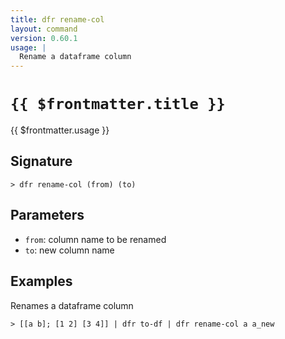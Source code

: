 ```yaml
---
title: dfr rename-col
layout: command
version: 0.60.1
usage: |
  Rename a dataframe column
---
```


# `{{ $frontmatter.title }}`

<div style='white-space: pre-wrap;'>{{ $frontmatter.usage }}</div>

## Signature

```> dfr rename-col (from) (to)```

## Parameters

 -  `from`: column name to be renamed
 -  `to`: new column name

## Examples

Renames a dataframe column
```shell
> [[a b]; [1 2] [3 4]] | dfr to-df | dfr rename-col a a_new
```
